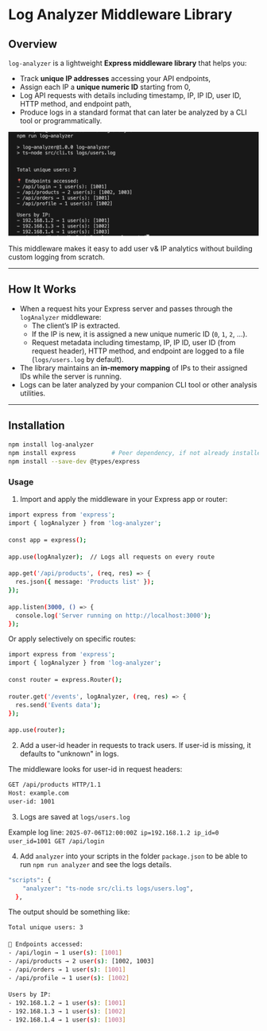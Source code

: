 # Log Analyzer Middleware Library

## Overview

`log-analyzer` is a lightweight **Express middleware library** that helps you:

- Track **unique IP addresses** accessing your API endpoints,
- Assign each IP a **unique numeric ID** starting from 0,
- Log API requests with details including timestamp, IP, IP ID, user ID, HTTP method, and endpoint path,
- Produce logs in a standard format that can later be analyzed by a CLI tool or programmatically.

![Output Screenshot](./assets/output.png)

This middleware makes it easy to add user v& IP analytics without building custom logging from scratch.

-----------------

## How It Works

- When a request hits your Express server and passes through the `logAnalyzer` middleware:
  - The client’s IP is extracted.
  - If the IP is new, it is assigned a new unique numeric ID (`0`, `1`, `2`, ...).
  - Request metadata including timestamp, IP, IP ID, user ID (from request header), HTTP method, and endpoint are logged to a file (`logs/users.log` by default).
- The library maintains an **in-memory mapping** of IPs to their assigned IDs while the server is running.
- Logs can be later analyzed by your companion CLI tool or other analysis utilities.

------------------

## Installation

```bash
npm install log-analyzer
npm install express          # Peer dependency, if not already installed
npm install --save-dev @types/express
```

### Usage

1. Import and apply the middleware in your Express app or router:

```bash
import express from 'express';
import { logAnalyzer } from 'log-analyzer';

const app = express();

app.use(logAnalyzer);  // Logs all requests on every route

app.get('/api/products', (req, res) => {
  res.json({ message: 'Products list' });
});

app.listen(3000, () => {
  console.log('Server running on http://localhost:3000');
});
```

Or apply selectively on specific routes:

```bash
import express from 'express';
import { logAnalyzer } from 'log-analyzer';

const router = express.Router();

router.get('/events', logAnalyzer, (req, res) => {
  res.send('Events data');
});

app.use(router);
```

2. Add a user-id header in requests to track users. 
If user-id is missing, it defaults to "unknown" in logs.

The middleware looks for user-id in request headers:

```bash
GET /api/products HTTP/1.1
Host: example.com
user-id: 1001
```

3. Logs are saved at `logs/users.log`

Example log line:
`2025-07-06T12:00:00Z ip=192.168.1.2 ip_id=0 user_id=1001 GET /api/login`

4. Add `analyzer` into your scripts in the folder `package.json` to be able to run `npm run analyzer` and see the logs details.

```bash
"scripts": {
    "analyzer": "ts-node src/cli.ts logs/users.log",
  },
```

The output should be something like:

```bash
Total unique users: 3

📍 Endpoints accessed:
- /api/login → 1 user(s): [1001]
- /api/products → 2 user(s): [1002, 1003]
- /api/orders → 1 user(s): [1001]
- /api/profile → 1 user(s): [1002]

Users by IP:
- 192.168.1.2 → 1 user(s): [1001]
- 192.168.1.3 → 1 user(s): [1002]
- 192.168.1.4 → 1 user(s): [1003]
```